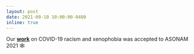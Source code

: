 ```yaml
---
layout: post
date: 2021-09-10 10:00:00-0400
inline: true
---
```


Our [**work**](http://claws.cc.gatech.edu/covid) on COVID-19 racism and xenophobia was accepted to ASONAM 2021 🕸️